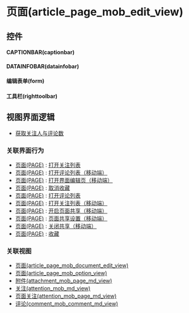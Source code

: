 # 页面(article_page_mob_edit_view)  <!-- {docsify-ignore-all} -->



## 控件
#### CAPTIONBAR(captionbar)
#### DATAINFOBAR(datainfobar)
#### 编辑表单(form)
#### 工具栏(righttoolbar)

## 视图界面逻辑
  * [获取关注人与评论数](module/TestMgmt/test_case/uilogic/fill_att_com_count)


### 关联界面行为
  * [页面(PAGE)](module/Wiki/article_page) : [打开关注列表](module/Wiki/article_page#界面行为)
  * [页面(PAGE)](module/Wiki/article_page) : [打开评论列表（移动端）](module/Wiki/article_page#界面行为)
  * [页面(PAGE)](module/Wiki/article_page) : [打开界面编辑页（移动端）](module/Wiki/article_page#界面行为)
  * [页面(PAGE)](module/Wiki/article_page) : [取消收藏](module/Wiki/article_page#界面行为)
  * [页面(PAGE)](module/Wiki/article_page) : [打开评论列表](module/Wiki/article_page#界面行为)
  * [页面(PAGE)](module/Wiki/article_page) : [打开关注列表（移动端）](module/Wiki/article_page#界面行为)
  * [页面(PAGE)](module/Wiki/article_page) : [开启页面共享（移动端）](module/Wiki/article_page#界面行为)
  * [页面(PAGE)](module/Wiki/article_page) : [页面共享设置（移动端）](module/Wiki/article_page#界面行为)
  * [页面(PAGE)](module/Wiki/article_page) : [关闭共享（移动端）](module/Wiki/article_page#界面行为)
  * [页面(PAGE)](module/Wiki/article_page) : [收藏](module/Wiki/article_page#界面行为)

### 关联视图
  * [页面(article_page_mob_document_edit_view)](app/view/article_page_mob_document_edit_view)
  * [页面(article_page_mob_option_view)](app/view/article_page_mob_option_view)
  * [附件(attachment_mob_page_md_view)](app/view/attachment_mob_page_md_view)
  * [关注(attention_mob_md_view)](app/view/attention_mob_md_view)
  * [页面关注(attention_mob_page_md_view)](app/view/attention_mob_page_md_view)
  * [评论(comment_mob_comment_md_view)](app/view/comment_mob_comment_md_view)

<script>
 const { createApp } = Vue
  createApp({
    data() {
      return {

      }
    }
  }).use(ElementPlus).mount('#app')
</script>